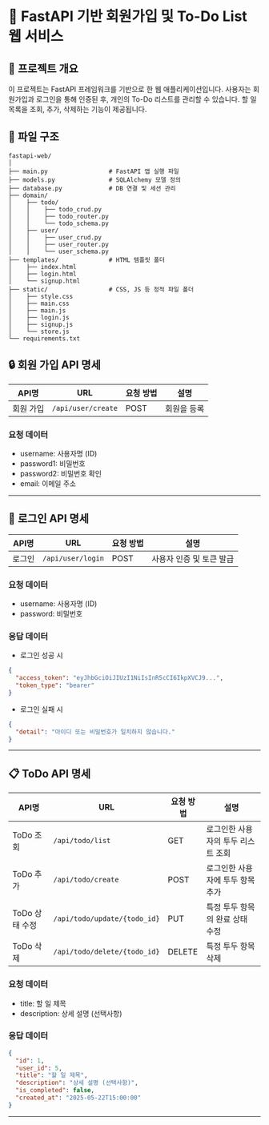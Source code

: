 # 📝 FastAPI 기반 회원가입 및 To-Do List 웹 서비스
## 📌 프로젝트 개요
이 프로젝트는 FastAPI 프레임워크를 기반으로 한 웹 애플리케이션입니다. 사용자는 회원가입과 로그인을 통해 인증된 후, 개인의 To-Do 리스트를 관리할 수 있습니다. 할 일 목록을 조회, 추가, 삭제하는 기능이 제공됩니다.

## 📂 파일 구조
```
fastapi-web/
│
├── main.py                 # FastAPI 앱 실행 파일
├── models.py               # SQLAlchemy 모델 정의
├── database.py             # DB 연결 및 세션 관리
├── domain/            
│    ├── todo/
│    │    ├── todo_crud.py
│    │    ├── todo_router.py
│    │    └── todo_schema.py
│    ├── user/
│    │    ├── user_crud.py
│    │    ├── user_router.py
│    │    └── user_schema.py
├── templates/              # HTML 템플릿 폴더 
│    ├── index.html
│    ├── login.html
│    └── signup.html
├── static/                 # CSS, JS 등 정적 파일 폴더
│    ├── style.css
│    ├── main.css
│    ├── main.js
│    ├── login.js 
│    ├── signup.js 
│    └── store.js
└── requirements.txt
```
## 🔒 회원 가입 API 명세

| API명   | URL            | 요청 방법 | 설명          |
|---------|----------------|-----------|---------------|
| 회원 가입 | `/api/user/create` | POST      | 회원을 등록 |

### 요청 데이터

- username: 사용자명 (ID)
- password1: 비밀번호
- password2: 비밀번호 확인
- email: 이메일 주소

---

## 🔐 로그인 API 명세

| API명   | URL            | 요청 방법 | 설명                |
|---------|----------------|-----------|---------------------|
| 로그인  | `/api/user/login` | POST      | 사용자 인증 및 토큰 발급 |

### 요청 데이터

- username: 사용자명 (ID)
- password: 비밀번호

### 응답 데이터

- 로그인 성공 시
```json
{
  "access_token": "eyJhbGciOiJIUzI1NiIsInR5cCI6IkpXVCJ9...",
  "token_type": "bearer"
}
```

- 로그인 실패 시
```json
{
  "detail": "아이디 또는 비밀번호가 일치하지 않습니다."
}
```

---

## 📋 ToDo API 명세

| API명      | URL                          | 요청 방법  | 설명                  |
| --------- | ---------------------------- | ------ | ------------------- |
|  ToDo 조회 | `/api/todo/list`             | GET    | 로그인한 사용자의 투두 리스트 조회 |
| ToDo 추가     | `/api/todo/create`           | POST   | 로그인한 사용자에 투두 항목 추가  |
| ToDo 상태 수정  | `/api/todo/update/{todo_id}` | PUT    | 특정 투두 항목의 완료 상태 수정  |
| ToDo 삭제     | `/api/todo/delete/{todo_id}` | DELETE | 특정 투두 항목 삭제         |

### 요청 데이터

- title: 할 일 제목
- description: 상세 설명 (선택사항)

### 응답 데이터

```json
{
  "id": 1,
  "user_id": 5,
  "title": "할 일 제목",
  "description": "상세 설명 (선택사항)",
  "is_completed": false,
  "created_at": "2025-05-22T15:00:00"
}
```

---